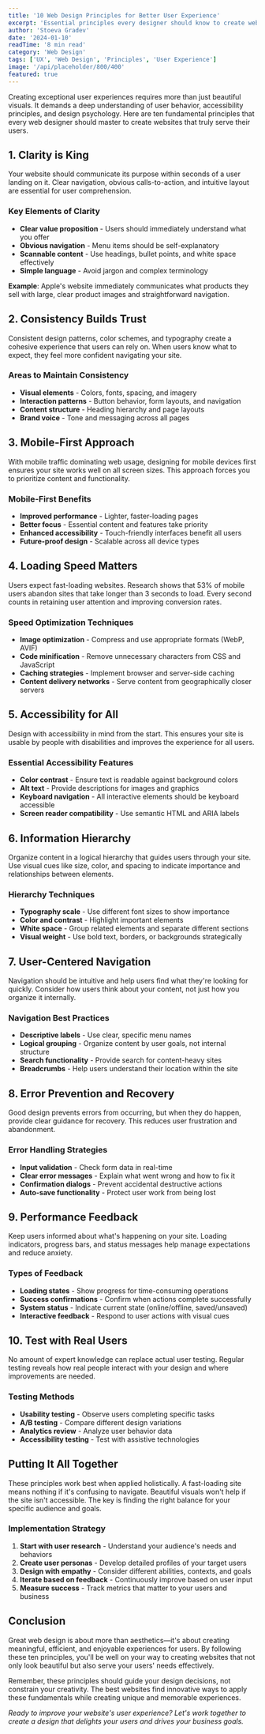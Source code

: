 ```yaml
---
title: '10 Web Design Principles for Better User Experience'
excerpt: 'Essential principles every designer should know to create websites that not only look great but also provide exceptional user experiences.'
author: 'Stoeva Gradev'
date: '2024-01-10'
readTime: '8 min read'
category: 'Web Design'
tags: ['UX', 'Web Design', 'Principles', 'User Experience']
image: '/api/placeholder/800/400'
featured: true
---
```


Creating exceptional user experiences requires more than just beautiful visuals. It demands a deep understanding of user behavior, accessibility principles, and design psychology. Here are ten fundamental principles that every web designer should master to create websites that truly serve their users.

## 1. Clarity is King

Your website should communicate its purpose within seconds of a user landing on it. Clear navigation, obvious calls-to-action, and intuitive layout are essential for user comprehension.

### Key Elements of Clarity

- **Clear value proposition** - Users should immediately understand what you offer
- **Obvious navigation** - Menu items should be self-explanatory
- **Scannable content** - Use headings, bullet points, and white space effectively
- **Simple language** - Avoid jargon and complex terminology

**Example**: Apple's website immediately communicates what products they sell with large, clear product images and straightforward navigation.

## 2. Consistency Builds Trust

Consistent design patterns, color schemes, and typography create a cohesive experience that users can rely on. When users know what to expect, they feel more confident navigating your site.

### Areas to Maintain Consistency

- **Visual elements** - Colors, fonts, spacing, and imagery
- **Interaction patterns** - Button behavior, form layouts, and navigation
- **Content structure** - Heading hierarchy and page layouts
- **Brand voice** - Tone and messaging across all pages

## 3. Mobile-First Approach

With mobile traffic dominating web usage, designing for mobile devices first ensures your site works well on all screen sizes. This approach forces you to prioritize content and functionality.

### Mobile-First Benefits

- **Improved performance** - Lighter, faster-loading pages
- **Better focus** - Essential content and features take priority
- **Enhanced accessibility** - Touch-friendly interfaces benefit all users
- **Future-proof design** - Scalable across all device types

## 4. Loading Speed Matters

Users expect fast-loading websites. Research shows that 53% of mobile users abandon sites that take longer than 3 seconds to load. Every second counts in retaining user attention and improving conversion rates.

### Speed Optimization Techniques

- **Image optimization** - Compress and use appropriate formats (WebP, AVIF)
- **Code minification** - Remove unnecessary characters from CSS and JavaScript
- **Caching strategies** - Implement browser and server-side caching
- **Content delivery networks** - Serve content from geographically closer servers

## 5. Accessibility for All

Design with accessibility in mind from the start. This ensures your site is usable by people with disabilities and improves the experience for all users.

### Essential Accessibility Features

- **Color contrast** - Ensure text is readable against background colors
- **Alt text** - Provide descriptions for images and graphics
- **Keyboard navigation** - All interactive elements should be keyboard accessible
- **Screen reader compatibility** - Use semantic HTML and ARIA labels

## 6. Information Hierarchy

Organize content in a logical hierarchy that guides users through your site. Use visual cues like size, color, and spacing to indicate importance and relationships between elements.

### Hierarchy Techniques

- **Typography scale** - Use different font sizes to show importance
- **Color and contrast** - Highlight important elements
- **White space** - Group related elements and separate different sections
- **Visual weight** - Use bold text, borders, or backgrounds strategically

## 7. User-Centered Navigation

Navigation should be intuitive and help users find what they're looking for quickly. Consider how users think about your content, not just how you organize it internally.

### Navigation Best Practices

- **Descriptive labels** - Use clear, specific menu names
- **Logical grouping** - Organize content by user goals, not internal structure
- **Search functionality** - Provide search for content-heavy sites
- **Breadcrumbs** - Help users understand their location within the site

## 8. Error Prevention and Recovery

Good design prevents errors from occurring, but when they do happen, provide clear guidance for recovery. This reduces user frustration and abandonment.

### Error Handling Strategies

- **Input validation** - Check form data in real-time
- **Clear error messages** - Explain what went wrong and how to fix it
- **Confirmation dialogs** - Prevent accidental destructive actions
- **Auto-save functionality** - Protect user work from being lost

## 9. Performance Feedback

Keep users informed about what's happening on your site. Loading indicators, progress bars, and status messages help manage expectations and reduce anxiety.

### Types of Feedback

- **Loading states** - Show progress for time-consuming operations
- **Success confirmations** - Confirm when actions complete successfully
- **System status** - Indicate current state (online/offline, saved/unsaved)
- **Interactive feedback** - Respond to user actions with visual cues

## 10. Test with Real Users

No amount of expert knowledge can replace actual user testing. Regular testing reveals how real people interact with your design and where improvements are needed.

### Testing Methods

- **Usability testing** - Observe users completing specific tasks
- **A/B testing** - Compare different design variations
- **Analytics review** - Analyze user behavior data
- **Accessibility testing** - Test with assistive technologies

## Putting It All Together

These principles work best when applied holistically. A fast-loading site means nothing if it's confusing to navigate. Beautiful visuals won't help if the site isn't accessible. The key is finding the right balance for your specific audience and goals.

### Implementation Strategy

1. **Start with user research** - Understand your audience's needs and behaviors
2. **Create user personas** - Develop detailed profiles of your target users
3. **Design with empathy** - Consider different abilities, contexts, and goals
4. **Iterate based on feedback** - Continuously improve based on user input
5. **Measure success** - Track metrics that matter to your users and business

## Conclusion

Great web design is about more than aesthetics—it's about creating meaningful, efficient, and enjoyable experiences for users. By following these ten principles, you'll be well on your way to creating websites that not only look beautiful but also serve your users' needs effectively.

Remember, these principles should guide your design decisions, not constrain your creativity. The best websites find innovative ways to apply these fundamentals while creating unique and memorable experiences.

_Ready to improve your website's user experience? Let's work together to create a design that delights your users and drives your business goals._
